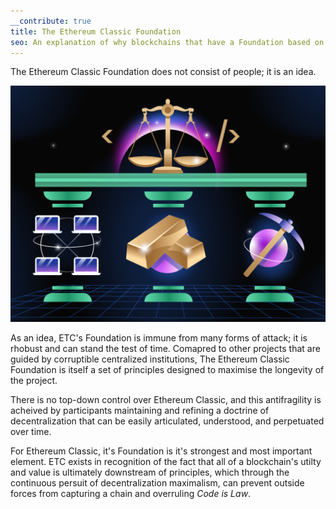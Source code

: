 ```yaml
---
__contribute: true
title: The Ethereum Classic Foundation
seo: An explanation of why blockchains that have a Foundation based on ideas and principles are far more powerful than those that are made of people.
---
```


The Ethereum Classic Foundation does not consist of people; it is an idea.

![Decentralization, Sound Money and Proof of Work uphold Code is Law](../../../src/images/foundation.png)

As an idea, ETC's Foundation is immune from many forms of attack; it is rhobust and can stand the test of time. Comapred to other projects that are guided by corruptible centralized institutions, The Ethereum Classic Foundation is itself a set of principles designed to maximise the longevity of the project.

There is no top-down control over Ethereum Classic, and this antifragility is acheived by participants maintaining and refining a doctrine of decentralization that can be easily articulated, understood, and perpetuated over time.

For Ethereum Classic, it's Foundation is it's strongest and most important element. ETC exists in recognition of the fact that all of a blockchain's utilty and value is ultimately downstream of principles, which through the continuous persuit of decentralization maximalism, can prevent outside forces from capturing a chain and overruling _Code is Law_.
